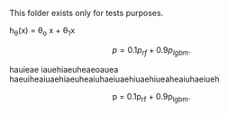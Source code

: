 This folder exists only for tests purposes.

h<sub>&theta;</sub>(x) = &theta;<sub>o</sub> x + &theta;<sub>1</sub>x

$$
p = 0.1p_{rf} + 0.9p_{lgbm}.
$$

hauieae  iauehiaeuheaeoauea 
haeuiheaiuaehiaeuheaiuhaeiuaehiuaehiueaheaiuhaeiueh
<p align="center">
p = 0.1p<sub>rf</sub> + 0.9p<sub>lgbm</sub>.
</p>
